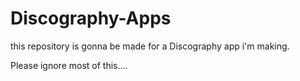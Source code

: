 Discography-Apps
================

this repository is gonna be made for a Discography app i'm making.

Please ignore most of this....
